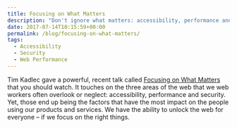 ```yaml
---
title: Focusing on What Matters
description: "Don't ignore what matters: accessibility, performance and security."
date: 2017-07-14T10:15:59+00:00
permalink: /blog/focusing-on-what-matters/
tags:
  - Accessibility
  - Security
  - Web Performance
---
```


Tim Kadlec gave a powerful, recent talk called [Focusing on What Matters](https://www.youtube.com/watch?v=61MuwOtZBOE) that you should watch. It touches on the three areas of the web that we web workers often overlook or neglect: accessibility, performance and security. Yet, those end up being the factors that have the most impact on the people using our products and services. We have the ability to unlock the web for everyone – if we focus on the right things.
